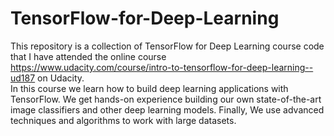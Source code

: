 # TensorFlow-for-Deep-Learning
This repository is a collection of TensorFlow for Deep Learning course code that I have attended the online course https://www.udacity.com/course/intro-to-tensorflow-for-deep-learning--ud187 on Udacity.<br/>
In this course we learn how to build deep learning applications with TensorFlow. We get hands-on experience building our own state-of-the-art image classifiers and other deep learning models. Finally, We use advanced techniques and algorithms to work with large datasets.
